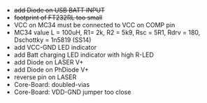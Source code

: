 - ~~add Diode on USB BATT INPUT~~
- ~~footprint of FT232RL too small~~
- VCC on MC34 must be connected to VCC on COMP pin
- MC34 value L = 100uH, R1= 2k, R2 = 5k9, Rsc = 5R1, Rdrv = 180, Dschottky = 1n5819 (SS14)
- add VCC-GND LED indicator
- add Batt charging LED indicator with high R-LED
- add Diode on LASER V+
- add Diode on PhDiode V+
- reverse pin on LASER
- Core-Board: doubled-vias
- Core-Board: VDD-GND jumper too close
